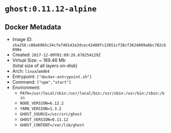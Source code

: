 # `ghost:0.11.12-alpine`

## Docker Metadata

- Image ID: `sha256:c88e6965c34cfe740143a3dcec42408fc13651cf36cf3624069a6bc782cb090e`
- Created: `2017-12-09T01:09:26.678254129Z`
- Virtual Size: ~ 169.46 Mb  
  (total size of all layers on-disk)
- Arch: `linux`/`amd64`
- Entrypoint: `["docker-entrypoint.sh"]`
- Command: `["npm","start"]`
- Environment:
  - `PATH=/usr/local/sbin:/usr/local/bin:/usr/sbin:/usr/bin:/sbin:/bin`
  - `NODE_VERSION=6.12.2`
  - `YARN_VERSION=1.3.2`
  - `GHOST_SOURCE=/usr/src/ghost`
  - `GHOST_VERSION=0.11.12`
  - `GHOST_CONTENT=/var/lib/ghost`
